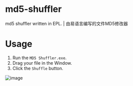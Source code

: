 # md5-shuffler
md5 shuffler written in EPL. | 由易语言编写的文件MD5修改器

# Usage
1. Run the `MD5 Shuffler.exe`.
2. Drag your file in the Window.
3. Click the `Shuffle` button.

![image](https://github.com/CowNowK/md5-shuffler/assets/133740174/0479eb18-a922-42d2-af50-53615f9ab2f8)
